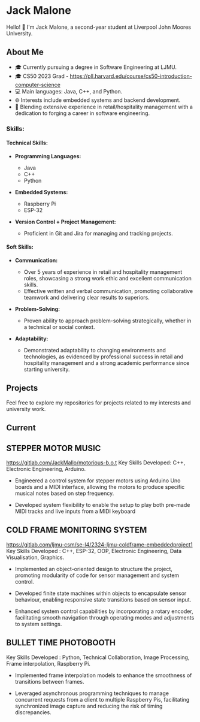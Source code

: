 # Jack Malone

Hello! 👋 I'm Jack Malone, a second-year student at Liverpool John Moores University.

## About Me

- 🎓 Currently pursuing a degree in Software Engineering at LJMU.
- 🎓 CS50 2023 Grad - https://pll.harvard.edu/course/cs50-introduction-computer-science
- 💻 Main languages: Java, C++, and Python.
- 🌐 Interests include embedded systems and backend development.
- 🔄 Blending extensive experience in retail/hospitality management with a dedication to forging a career in software engineering.

### Skills:

#### Technical Skills:

- **Programming Languages:**
  - Java
  - C++
  - Python

- **Embedded Systems:**
  - Raspberry Pi
  - ESP-32

- **Version Control + Project Management:**
  - Proficient in Git and Jira for managing and tracking projects.

#### Soft Skills:

- **Communication:**
  - Over 5 years of experience in retail and hospitality management roles, showcasing a strong work ethic and excellent communication skills.
  - Effective written and verbal communication, promoting collaborative teamwork and delivering clear results to superiors.

- **Problem-Solving:**
  - Proven ability to approach problem-solving strategically, whether in a technical or social context.

- **Adaptability:**
  - Demonstrated adaptability to changing environments and technologies, as evidenced by professional success in retail and hospitality management and a strong academic performance since starting university.


## Projects

Feel free to explore my repositories for projects related to my interests and university work.

## Current

## STEPPER MOTOR MUSIC
https://gitlab.com/JackMallo/motorious-b.o.t
Key Skills Developed: C++, Electronic Engineering, Arduino.

- Engineered a control system for stepper motors using Arduino Uno boards and a MIDI interface, allowing the
motors to produce specific musical notes based on step frequency.

- Developed system flexibility to enable the setup to play both pre-made MIDI tracks and live inputs from a MIDI
keyboard

## COLD FRAME MONITORING SYSTEM
https://gitlab.com/ljmu-csm/se-l4/2324-ljmu-coldframe-embeddedproject1
Key Skills Developed : C++, ESP-32, OOP, Electronic Engineering, Data Visualisation, Graphics.

- Implemented an object-oriented design to structure the project, promoting modularity of code for sensor
management and system control.

- Developed finite state machines within objects to encapsulate sensor behaviour, enabling responsive state
transitions based on sensor input.

- Enhanced system control capabilities by incorporating a rotary encoder, facilitating smooth navigation through
operating modes and adjustments to system settings.

## BULLET TIME PHOTOBOOTH
Key Skills Developed : Python, Technical Collaboration, Image Processing, Frame interpolation, Raspberry Pi.

- Implemented frame interpolation models to enhance the smoothness of transitions between frames.
  
- Leveraged asynchronous programming techniques to manage concurrent requests from a client to multiple
Raspberry Pis, facilitating synchronized image capture and reducing the risk of timing discrepancies.

